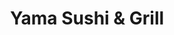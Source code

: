 ---
layout: place
title: "Yama Sushi & Grill"
permalink: /california/mission-viejo/yama-sushi-grill.html
stateAbbr: CA
stateName: California
cityName: Mission Viejo
place_id: ChIJaW5umn7p3IARetALWg9wikU
photos:
  - name: >-
      places/ChIJaW5umn7p3IARetALWg9wikU/photos/AUy1YQ0y2oNhmB4JcBGXUs2LnGansR1Ap_OOgJaVroTUyxk63ffTOgCr0eqmSdb_SuMuydoUe02jttqZn0SvgAXuRrkuXp7w1Ojx0f80_ghAqC-q1yTJlkyEtPq74vXefmiYqI6wlZwxVNv18B5leyL059p0rnl--nwnBXa5nElyavuBDWJfxYDiLjjZ0h9lfC3gaXYeLeog5uQ89Tc_YaTQuSEdnPI8sNLqL_r-WC1OdTJepZcNVLllH8Jr1fkYnKIOztxbiNuQ8788atlb3QnrPFJtP9raJeGukrqoxlOlCzEnuPa4XXGozRsL137UfLJbBw4YrSxlfIaedyzgnWT6zpTgiyASO-MueOZf50WTLnZ7kKYbUscfHkFFaE089AG9Tqf9oDZzUYphqtePy4AVLVJghk1a6IgyTcF0FnsXwsqLNA
    widthPx: 3668
    heightPx: 2451
    authorAttributions:
      - displayName: NAKI STUDIO
        uri: https://maps.google.com/maps/contrib/112023622972042257383
        photoUri: >-
          https://lh3.googleusercontent.com/a-/ALV-UjW93kqvMPmW-SkoY5NXrd_GEQZgbp2-zF8PF4bqWDQqtfbJuYJVaw=s100-p-k-no-mo
    flagContentUri: >-
      https://www.google.com/local/imagery/report/?cb_client=maps_api_places.places_api&image_key=!1e10!2sCIHM0ogKEICAgICxypCjWQ&hl=en-US
    googleMapsUri: >-
      https://www.google.com/maps/place//data=!3m4!1e2!3m2!1sCIHM0ogKEICAgICxypCjWQ!2e10!4m2!3m1!1s0x80dce97e9a6e6e69:0x458a700f5a0bd07a
  - name: >-
      places/ChIJaW5umn7p3IARetALWg9wikU/photos/AUy1YQ0c8C7wSlOGJpOLBaRYvl4xLQtDCU1EHpT3r8PwbfNLQ5dPR3_uKI3GhoUM7SzfSsIGjEqnPv5S-rhnPfZDaU8eFaNGbVuK2f-yYdwW6JEH6K3zCYz91EClj0PLYs6sVoW5LAWzfsen1uf4zTMojIvMpYKpda1-WotMj33D0DWhHp7tqkQt13_6Gy8IFeG17JVoAU-OExZl1vje1sGNLlmDqj3Rb4fcuol889WlQHiJ6tNStGgcwUTzjtJoC-iRQ_8Ul0s72HE9z2KdmL8NDeki2E-aSLpEnx4Uji_3VgpXTE6CELeADo10c6s1g8EdQeHl9hJWSMKcXFXabUQM_kc28RZ5XkHVALPOskvttnL8WtX9NAF-AihqWdL0gsSg34BSlHBMMsyWOdkrwJ4IOzG0Zz5FHj69aGvS2yWEzX4
    widthPx: 2048
    heightPx: 1365
    authorAttributions:
      - displayName: Don Lee
        uri: https://maps.google.com/maps/contrib/106611465991556717519
        photoUri: >-
          https://lh3.googleusercontent.com/a/ACg8ocL37VEejX7ew-1PWpKkdndhdUakFkX1x1ukoonvZUcP9vkP7g=s100-p-k-no-mo
    flagContentUri: >-
      https://www.google.com/local/imagery/report/?cb_client=maps_api_places.places_api&image_key=!1e10!2sCIHM0ogKEICAgID8qLzMcg&hl=en-US
    googleMapsUri: >-
      https://www.google.com/maps/place//data=!3m4!1e2!3m2!1sCIHM0ogKEICAgID8qLzMcg!2e10!4m2!3m1!1s0x80dce97e9a6e6e69:0x458a700f5a0bd07a
  - name: >-
      places/ChIJaW5umn7p3IARetALWg9wikU/photos/AUy1YQ0VuKqhEJtr40Nuae3p-6Dea8lyJ5Vgy-iZ5S8tdtdGMHxeaUNpzHOAMxgsh732Ey36Nz0ZvG6Ub3dlaY_DqdAnOd1TQNag24DdhacjuVJPA-1Ucu9FvH6t3ZLk7JavGPo3zCh5Qg-U_anQ8-OH9uC9iog2WW94ig7YATKp-r0YCC8x7YvExmWgcT87m5pD7EclgTuQ4ohbkcBJ5NzHZa_p1OekB0Df6bIU_5Rnfnn9NOx6_LLvRiZIZ8JIcmkrOZNPPHuquQPTIPXRS-vxZLyazOCfdVameXShjvO29kO17luQ1yo5CnY4EOGBFgMBVXGNXTV58v3cVK4n--uZZ2kUsQske0xr02Wd3SZcpHTXB89agsnZyw24wElmfPkQ2-AuWkLzRX-7LPSlB5LM2HWLvT2JedQhN8PwlNZBRxGAQA
    widthPx: 3600
    heightPx: 4800
    authorAttributions:
      - displayName: Esther Yang
        uri: https://maps.google.com/maps/contrib/116443620590603247678
        photoUri: >-
          https://lh3.googleusercontent.com/a/ACg8ocKEhQQjh4bDsC5dfCY-qrZOZ_waeFe4dqKLJAGCHd-Xf4zZCg=s100-p-k-no-mo
    flagContentUri: >-
      https://www.google.com/local/imagery/report/?cb_client=maps_api_places.places_api&image_key=!1e10!2sCIHM0ogKEICAgIDj1bf3aA&hl=en-US
    googleMapsUri: >-
      https://www.google.com/maps/place//data=!3m4!1e2!3m2!1sCIHM0ogKEICAgIDj1bf3aA!2e10!4m2!3m1!1s0x80dce97e9a6e6e69:0x458a700f5a0bd07a
  - name: >-
      places/ChIJaW5umn7p3IARetALWg9wikU/photos/AUy1YQ03QvcF5Q6FC5VtAJlFhpNd5gJhQrZMNrtj7vcKpORwhkh5BUOGbracwFDPstIalYHgULDZJ51I6E8yvS07S34KcGCZmZGcvsBatc2EnYy2jUSfcdJ_DYq91ISSLfvr02Z3SKM5-9kgosYQznBO7d3MEU-4wHpl6cMrYAa8mvflIhjV75sWAcWq-cF_sUHdtA3Lop9BjJ6JL8E9HEdhPWT2qRcJ8qbbPWKQxzrsYCAyvpr3YAYV3lYaZsTJoFFeoQqrhGgWfEPkBhgbHAyalo4bAeF_S8yZC769d_CS3Pk4xt4Q2kXE_4xnxF8r2yvXh_R_fEemN1-X4pXiBcImPMPBfrlvXZI0N4yi5Mw5zjztgEflFjWd_auMVOAzMCXCw2jNi7JdQCQbWJvtTT_8gq8azZlueMaFZFwyUWG_ymwnePg
    widthPx: 2048
    heightPx: 1536
    authorAttributions:
      - displayName: Natalia M
        uri: https://maps.google.com/maps/contrib/103397759779041911770
        photoUri: >-
          https://lh3.googleusercontent.com/a-/ALV-UjX-gZImzEAf0cfNJikKe0gGJSnc1HY2wIxIAKgO5xZQB6y_mfA=s100-p-k-no-mo
    flagContentUri: >-
      https://www.google.com/local/imagery/report/?cb_client=maps_api_places.places_api&image_key=!1e10!2sCIHM0ogKEICAgIDrwr7zrQE&hl=en-US
    googleMapsUri: >-
      https://www.google.com/maps/place//data=!3m4!1e2!3m2!1sCIHM0ogKEICAgIDrwr7zrQE!2e10!4m2!3m1!1s0x80dce97e9a6e6e69:0x458a700f5a0bd07a
  - name: >-
      places/ChIJaW5umn7p3IARetALWg9wikU/photos/AUy1YQ19jGRmMKADwri_c82CZg1OOYsGcGBa5ObnjAN1LhIgd7YtOewdfabGSEUdHvps5x-38XfF7kGmsyT7ss7ySpe7aQh93ojMFyCwjGvR_Apy6WzmxkU7MZw7kvQ7u4AvNRBTIFxxvduUHk8H0Mp3jwRBdKmgvkunE9sMjKSFkVXZzx7m5nuihjXjCvTuMdPAAZmVgeZyAvb5GZlAbVFjOX74M9H5bl6gOKkKrzKd_BsE_0eFde1gjZzbR-cTN-8Z6LGL8sG246Y2TPlbqW507mjzCElRwBEC9bCZzrFdrGaKH95GCvZpAUnnbZ2H9yRFh-KyaQkSdvF69gZnkqsYO6-597MmocaJVBEtPBEIKi311u9eUGprG9a8NMApA5QT3E9hxRxelXGqWYsbWTwj9DtkbKXADpgY2xskONaRuOr3OQ
    widthPx: 4080
    heightPx: 3072
    authorAttributions:
      - displayName: Nate Parker
        uri: https://maps.google.com/maps/contrib/115565012606867061349
        photoUri: >-
          https://lh3.googleusercontent.com/a-/ALV-UjXg2Oi-cG1IWu8kS2qsVck5pME8-Swcr0ARTzxMoeMGAKHDDghE=s100-p-k-no-mo
    flagContentUri: >-
      https://www.google.com/local/imagery/report/?cb_client=maps_api_places.places_api&image_key=!1e10!2sCIHM0ogKEICAgID3itapOA&hl=en-US
    googleMapsUri: >-
      https://www.google.com/maps/place//data=!3m4!1e2!3m2!1sCIHM0ogKEICAgID3itapOA!2e10!4m2!3m1!1s0x80dce97e9a6e6e69:0x458a700f5a0bd07a
  - name: >-
      places/ChIJaW5umn7p3IARetALWg9wikU/photos/AUy1YQ15YQzI9CLiu-_sE1uYlgQ5Wb6yVMjQCXVEul3MNh6zTyScxtQ-x1ZZ9hnAKXsu-cxfXa6Y7emuvBsvMQSpkPUwEfZCowIjBZ-Yr42eYskfE4fnaM_aOpiq8ZcS_6NylFQZqHdkoJ20q4htfBNtlddrh8G0Bw0mG8Jk9NawQeOg_JPDYL1Xq7CN0zQ7XXuUB3Zx-bmhS0JcHK76KokDKcI0AHo94u1xQ4Gfd0V4CnP7M0r9as0aFOyuYE6jZE7mupE-Gf_QobgE16sSrEGmibe_GDq6rSvJkWL5F7DdcE4X4370LLDPH1vhqqfQfcPgw4XYDN_JV8TjZL7cKw_Epx66fLxYL5gLA96Xj1u0j3q36i0Or5tpJrMdQbIVAB9mTKovkoMkAJmDaPKly793ay7DJeDfCAcikXuBkH65Mj6wzl9B
    widthPx: 3024
    heightPx: 4032
    authorAttributions:
      - displayName: YooJin Jang
        uri: https://maps.google.com/maps/contrib/108165697626071703715
        photoUri: >-
          https://lh3.googleusercontent.com/a-/ALV-UjWaeJrH6e1yWGDSPGZz4EaXAT7XBTelWh5oaTMeGWSMUaIY9Qn_=s100-p-k-no-mo
    flagContentUri: >-
      https://www.google.com/local/imagery/report/?cb_client=maps_api_places.places_api&image_key=!1e10!2sCIHM0ogKEICAgIDrurvGzAE&hl=en-US
    googleMapsUri: >-
      https://www.google.com/maps/place//data=!3m4!1e2!3m2!1sCIHM0ogKEICAgIDrurvGzAE!2e10!4m2!3m1!1s0x80dce97e9a6e6e69:0x458a700f5a0bd07a
  - name: >-
      places/ChIJaW5umn7p3IARetALWg9wikU/photos/AUy1YQ0z9ueTc_C1O7VEeEtsNSeZb159qd2th1V6uhVS6GuPznkjqxMej4qxe_gjRdTVrJiNzJLolEJ8SGiq8NiAwW1ntzh8fNjxUS8pxZ6wMNMQ5BYoOdADQkxgXVaexNgw-s31RSrwb_kzx2l7VJYNerQcdBHKUPOsvuZ_2ge4TuF-UrRuvYYft-TcuATEvgGATSWFOAD-UfRqXKIPoY_dec431SOiNTdtivW2KPXxbw509xXkbzC4zq26L6njbI5g2cGJcJg7B9XTaIsQVBHtIVaNo0p_bGv-6RwQfLo55sBPW_7Bvn7CJhbWQ-FfU0_E5H2oRge2deAOgm5JwX8Djk7DtYs2hM3u1_VB4YXcwwvaetscHaUfG6iJ8-ba45SJCr7cV5vEF32q6wNNt13U8rdhbY-RgXGPYuJQ2g82vWkBJI4v
    widthPx: 4800
    heightPx: 3600
    authorAttributions:
      - displayName: Greg Semos
        uri: https://maps.google.com/maps/contrib/104650099436896460704
        photoUri: >-
          https://lh3.googleusercontent.com/a-/ALV-UjWMHN2mMmt4h2-I8xjmxgsZ28Y9Vtp6SeRoszsPpp5lk6N9QV4Pbw=s100-p-k-no-mo
    flagContentUri: >-
      https://www.google.com/local/imagery/report/?cb_client=maps_api_places.places_api&image_key=!1e10!2sCIHM0ogKEICAgID9i_XKswE&hl=en-US
    googleMapsUri: >-
      https://www.google.com/maps/place//data=!3m4!1e2!3m2!1sCIHM0ogKEICAgID9i_XKswE!2e10!4m2!3m1!1s0x80dce97e9a6e6e69:0x458a700f5a0bd07a
  - name: >-
      places/ChIJaW5umn7p3IARetALWg9wikU/photos/AUy1YQ0eZEJUeDqTWevpuwAJ8UYRxr6SIoqcn1M7-RV6wJl4K2O1Tzg7j3k5eGfQqMLv23W-LR2z0J-uIwWJoQvpfJ6tdpWHaGEiZH83xGhAQc8_7--CBWfpdZPTyexZ0uPaZcmeTFBDn36SgbcMHAtN-bufCCm4waUW7v3SakhwCpVA20J79-i4Eg5g-5V9j7tUyUws9sPnV5A_qz8uFTCw2YWG9yCXsebPVWPrWMCJsvTjrNN1bRFaX2qkM1FvaGyfMu1nSa_vhJwX3smpUvC0NLTdsHxc2sERG742bkomB2-u7lHRjF9TexJtA3rq4pAWN5bwIE1BnFVXMrlOidCQAW3nT78D6bdtfDD0qpbkkJC3-oKIECnBKH4MsFWK6BDPq_S821Jm-63m50XImnyvttFFWlErbAsICvEmKPWAUhw0XA
    widthPx: 3846
    heightPx: 2885
    authorAttributions:
      - displayName: NAKI STUDIO
        uri: https://maps.google.com/maps/contrib/112023622972042257383
        photoUri: >-
          https://lh3.googleusercontent.com/a-/ALV-UjW93kqvMPmW-SkoY5NXrd_GEQZgbp2-zF8PF4bqWDQqtfbJuYJVaw=s100-p-k-no-mo
    flagContentUri: >-
      https://www.google.com/local/imagery/report/?cb_client=maps_api_places.places_api&image_key=!1e10!2sCIHM0ogKEICAgICxyvS1OA&hl=en-US
    googleMapsUri: >-
      https://www.google.com/maps/place//data=!3m4!1e2!3m2!1sCIHM0ogKEICAgICxyvS1OA!2e10!4m2!3m1!1s0x80dce97e9a6e6e69:0x458a700f5a0bd07a
  - name: >-
      places/ChIJaW5umn7p3IARetALWg9wikU/photos/AUy1YQ2nuQZz7rAsxG7sF7ZVwonhEw-flldGCmhlnzxIU8g18mFAKhO64fdVlvXMaeBQzF_ZPq47Vk9Mxlpid9yYAM4GTpZEfkPtXtNJxlphendHOh3YrpvcnD_zxVM5adw-cwHAeplqPrykpFU_IQUV2HgHXzewKmXbmufM16GaAqxDJlmYI0kOhdRTpJfCv4rRWncltZz1VvCZXHd7m0XQC0hIy9TFHQX1goYUUWBNLkogn2Y_KUZ6cBMvOCPioItZRxb-NTjZpi73x7AskDzqwzwBZCv7OeBUfLeku36Nk1JcByNZQpqcDnh5ABWWWdTOU4Alrt-qxiAu_pkyLRRk2pfNesCagrJgR1C_jIMtEBHs55rmRCrVQnk1xiqt23fqgWhlXI-fWLHDV0T3dU8yEa2p5RvRsruCh_-vBLT5r-7IdQMG
    widthPx: 4800
    heightPx: 3600
    authorAttributions:
      - displayName: Greg Semos
        uri: https://maps.google.com/maps/contrib/104650099436896460704
        photoUri: >-
          https://lh3.googleusercontent.com/a-/ALV-UjWMHN2mMmt4h2-I8xjmxgsZ28Y9Vtp6SeRoszsPpp5lk6N9QV4Pbw=s100-p-k-no-mo
    flagContentUri: >-
      https://www.google.com/local/imagery/report/?cb_client=maps_api_places.places_api&image_key=!1e10!2sCIHM0ogKEICAgID9i_XKiwE&hl=en-US
    googleMapsUri: >-
      https://www.google.com/maps/place//data=!3m4!1e2!3m2!1sCIHM0ogKEICAgID9i_XKiwE!2e10!4m2!3m1!1s0x80dce97e9a6e6e69:0x458a700f5a0bd07a
  - name: >-
      places/ChIJaW5umn7p3IARetALWg9wikU/photos/AUy1YQ1kBRsnglkt3KxihVjwf2IhL1_bAw7rI2DhvHBVJCSI-Z0G0ky98zsrY0O220dMh-iFOF9h_k4WpZIzxOQGjlIyz2PL71FhJLBxdw9DffM6xEbC8P89cOPbapYt_G4J2U2AcE5By3OhRpvTFDqIWJRNIfajRvRjXyjk_5z1sthwhhkl3Kr4Fq2ccP9ggbyOkraE8zhWkUrgTEq5t0AFOxRFomyJf5h8Gi-QxKomIW8O5ULYLh8ofOcx6HW951c0Y0KzyARcolFIT_xYwTIuoCkAxJVZxItfMYtVn5tHvtZiBDB1u7EzwahjMl93T-jHgNaWmd8UhlBKMO3MjeE8IS2xYKJoEq8tqUFr8f30fnN5O-mIB0laSL1OtaknzMpxCUWXQ3N6I4UL-H7ab-40LNDjBxPZaPoRvYlPp4bA6F36m7uE
    widthPx: 2622
    heightPx: 2964
    authorAttributions:
      - displayName: M planetmike
        uri: https://maps.google.com/maps/contrib/116984172748270581054
        photoUri: >-
          https://lh3.googleusercontent.com/a-/ALV-UjW8ImSIgkF33l1dDs_w6q3DrAXz13gs2USC8MRc04NJ8HjP8JQtKw=s100-p-k-no-mo
    flagContentUri: >-
      https://www.google.com/local/imagery/report/?cb_client=maps_api_places.places_api&image_key=!1e10!2sCIHM0ogKEICAgICB_7TS0wE&hl=en-US
    googleMapsUri: >-
      https://www.google.com/maps/place//data=!3m4!1e2!3m2!1sCIHM0ogKEICAgICB_7TS0wE!2e10!4m2!3m1!1s0x80dce97e9a6e6e69:0x458a700f5a0bd07a
address: '27782 Vista Del Lago #22, Mission Viejo, CA 92692, USA'
street: '27782 Vista Del Lago #22'
city: Mission Viejo
state: CA
zip: '92692'
country: USA
neighborhood: null
latitude: '33.632003'
longitude: '-117.644975'
accessibility_options:
  wheelchairAccessibleParking: true
  wheelchairAccessibleEntrance: true
  wheelchairAccessibleRestroom: true
  wheelchairAccessibleSeating: true
business_status: OPERATIONAL
name: Yama Sushi & Grill
google_maps_links:
  directionsUri: >-
    https://www.google.com/maps/dir//''/data=!4m7!4m6!1m1!4e2!1m2!1m1!1s0x80dce97e9a6e6e69:0x458a700f5a0bd07a!3e0
  placeUri: https://maps.google.com/?cid=5010940746640642170
  writeAReviewUri: >-
    https://www.google.com/maps/place//data=!4m3!3m2!1s0x80dce97e9a6e6e69:0x458a700f5a0bd07a!12e1
  reviewsUri: >-
    https://www.google.com/maps/place//data=!4m4!3m3!1s0x80dce97e9a6e6e69:0x458a700f5a0bd07a!9m1!1b1
  photosUri: >-
    https://www.google.com/maps/place//data=!4m3!3m2!1s0x80dce97e9a6e6e69:0x458a700f5a0bd07a!10e5
primary_type: Sushi Restaurant
opening_hours:
  regular: null
  current: null
secondary_opening_hours:
  regular:
    weekdayDescriptions: null
    type: null
  current:
    weekdayDescriptions: null
    type: null
phone: null
price_level: null
price_range: null
rating: null
rating_count: 0
website: null
description: null
reviews: null
parking_options: null
payment_options: null
allow_dogs: null
curbside_pickup: null
delivery: null
dine_in: null
good_for_children: null
good_for_groups: null
good_for_sports: null
live_music: null
menu_for_children: null
outdoor_seating: null
reservable: null
restroom: null
serves_beer: null
serves_breakfast: null
serves_brunch: null
serves_cocktails: null
serves_coffee: null
serves_dinner: null
serves_dessert: null
serves_lunch: null
serves_vegetarian_food: null
serves_wine: null
takeout: null
slug: Yama-Sushi-and-Grill

---